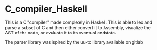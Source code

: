 # C_compiler_Haskell

This is a C "compiler" made completely in Haskell. This is able to lex and parse a subset of C and then either convert it to Assembly, visualize the AST of the code, or evaluate it to its eventual endstate.

The parser library was ispired by the uu-tc library available on gitlab
